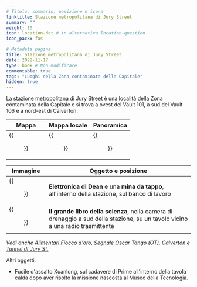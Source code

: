 ```yaml
---
# Titolo, sommario, posizione e icona
linktitle: Stazione metropolitana di Jury Street
summary: ""
weight: 10
icon: location-dot # in alternativa location-question
icon_pack: fas

# Metadata pagina
title: Stazione metropolitana di Jury Street
date: 2022-11-17
type: book # Non modificare
commentable: true
tags: "Luoghi della Zona contaminata della Capitale"
hidden: true
---
```





La stazione metropolitana di Jury Street è una località della Zona contaminata della Capitale e si trova a ovest del Vault 101, a sud del Vault 106 e a nord-est di Calverton. 

| Mappa                                      | Mappa locale                                        | Panoramica                                        |
| ------------------------------------------ | --------------------------------------------------- | ------------------------------------------------- |
| {{<figure src="fo3/Jury_Street_MS_loc.webp">}} | {{<figure src="fo3/Jury_Street_Station_loc_map.webp">}} | {{<figure src="fo3/Jury_Street_Metro_Station.webp">}} |

| Immagine                                                   | Oggetto e posizione                                                                                                             |
| ---------------------------------------------------------- | ------------------------------------------------------------------------------------------------------------------------------- |
| {{<figure src="fo3/Dean's_Electronics_Jury_St_Station.webp">}} | **Elettronica di Dean** e una **mina da tappo**, all'interno della stazione, sul banco di lavoro                                |
| {{<figure src="fo3/BB_of_Science_drainage_chamber_SOT.webp">}} | **Il grande libro della scienza**, nella camera di drenaggio a sud della stazione, su un tavolo vicino a una radio trasmittente |

*Vedi anche [Alimentari Fiocco d'oro](../alimentari-fiocco-doro), [Segnale Oscar Tango (OT)](../camere-di-drenaggio), [Calverton](../calverton) e [Tunnel di Jury St.](../capitale#tunnel-di-jury-st)*



Altri oggetti:
- Fucile d'assalto Xuanlong, sul cadavere di Prime all'interno della tavola calda dopo aver risolto la missione nascosta al Museo della Tecnologia.
